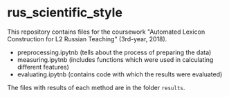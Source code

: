 # rus_scientific_style

This repository contains files for the coursework "Automated Lexicon Сonstruction for L2 Russian Teaching" (3rd-year, 2018).

* preprocessing.ipytnb (tells about the process of preparing the data)
* measuring.ipytnb (includes functions which were used in calculating different features)
* evaluating.ipytnb (contains code with which the results were evaluated)

The files with results of each method are in the folder ```results```.


